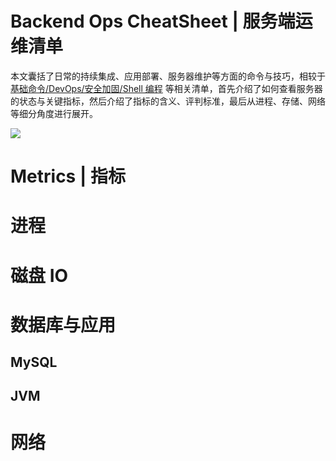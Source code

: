 # Backend Ops CheatSheet | 服务端运维清单

本文囊括了日常的持续集成、应用部署、服务器维护等方面的命令与技巧，相较于 [基础命令/DevOps/安全加固/Shell 编程](./Linux-Commands-CheatSheet.md) 等相关清单，首先介绍了如何查看服务器的状态与关键指标，然后介绍了指标的含义、评判标准，最后从进程、存储、网络等细分角度进行展开。

![](http://www.brendangregg.com/Perf/linux_perf_tools_full.svg)

# Metrics | 指标

# 进程

# 磁盘 IO

# 数据库与应用

## MySQL

## JVM

# 网络
